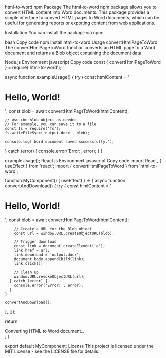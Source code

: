 html-to-word npm Package
The html-to-word npm package allows you to convert HTML content into Word documents. This package provides a simple interface to convert HTML pages to Word documents, which can be useful for generating reports or exporting content from web applications.

Installation
You can install the package via npm:

bash
Copy code
npm install html-to-word
Usage
convertHtmlPageToWord
The convertHtmlPageToWord function converts an HTML page to a Word document and returns a Blob object containing the document data.

Node.js Environment
javascript
Copy code
const { convertHtmlPageToWord } = require('html-to-word');

async function exampleUsage() {
  try {
    const htmlContent = '<html><body><h1>Hello, World!</h1></body></html>';
    const blob = await convertHtmlPageToWord(htmlContent);
    
    // Use the Blob object as needed
    // For example, you can save it to a file
    const fs = require('fs');
    fs.writeFileSync('output.docx', blob);
    
    console.log('Word document saved successfully.');
  } catch (error) {
    console.error('Error:', error);
  }
}

exampleUsage();
React.js Environment
javascript
Copy code
import React, { useEffect } from 'react';
import { convertHtmlPageToWord } from 'html-to-word';

function MyComponent() {
  useEffect(() => {
    async function convertAndDownload() {
      try {
        const htmlContent = '<html><body><h1>Hello, World!</h1></body></html>';
        const blob = await convertHtmlPageToWord(htmlContent);
        
        // Create a URL for the Blob object
        const url = window.URL.createObjectURL(blob);
        
        // Trigger download
        const link = document.createElement('a');
        link.href = url;
        link.download = 'output.docx';
        document.body.appendChild(link);
        link.click();
        
        // Clean up
        window.URL.revokeObjectURL(url);
      } catch (error) {
        console.error('Error:', error);
      }
    }

    convertAndDownload();
  }, []);

  return <div>Converting HTML to Word document...</div>;
}

export default MyComponent;
License
This project is licensed under the MIT License - see the LICENSE file for details.

